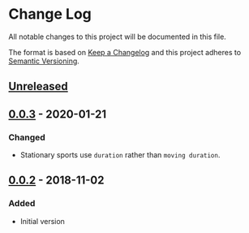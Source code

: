 # Change Log
All notable changes to this project will be documented in this file.

The format is based on [Keep a Changelog](http://keepachangelog.com/)
and this project adheres to [Semantic Versioning](http://semver.org/).


## [Unreleased]


## [0.0.3] - 2020-01-21
### Changed
- Stationary sports use `duration` rather than `moving duration`.


## [0.0.2] - 2018-11-02
### Added
- Initial version


[Unreleased]: https://github.com/plandes/garmdown/compare/v0.0.3...HEAD
[0.0.3]: https://github.com/plandes/garmdown/compare/v0.0.2...v0.0.3
[0.0.2]: https://github.com/plandes/garmdown/compare/v0.0.1...v0.0.2
